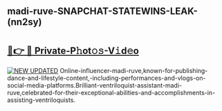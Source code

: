## madi-ruve-SNAPCHAT-STATEWINS-LEAK-(nn2sy)


# <h2><a href="https://mediaupload.pro?-20M">🔗👉 🔴 Private-P𝚑ot𝚘𝚜-V𝚒d𝚎o</a></h2>

[![NEW UPDATED](https://i.imgur.com/0qMVB7G.gif)](https://mediaupload.pro?-20M)
Online-influencer-madi-ruve,known-for-publishing-dance-and-lifestyle-content,-including-performances-and-vlogs-on-social-media-platforms.Brilliant-ventriloquist-assistant-madi-ruve,celebrated-for-their-exceptional-abilities-and-accomplishments-in-assisting-ventriloquists.  